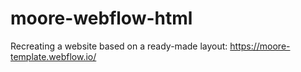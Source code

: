 # moore-webflow-html

Recreating a website based on a ready-made layout: https://moore-template.webflow.io/